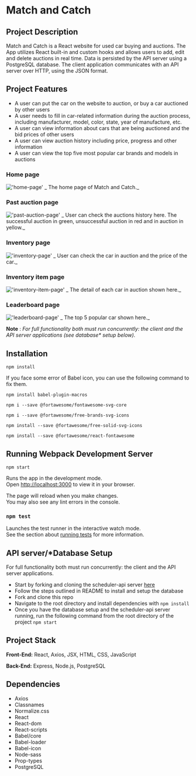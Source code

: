 # Match and Catch
## Project Description

Match and Catch is a React website for used car buying and auctions.
The App utilizes  React built-in and custom hooks and allows users to add, edit and delete auctions in real time.
Data is persisted by the API server using a PostgreSQL database. The client application communicates with an API server over HTTP, using the JSON format.

## Project Features
- A user can put the car on the website to auction, or buy a car auctioned by other users
- A user needs to fill in car-related information during the auction process, including manufacturer, model, color, state, year of manufacture, etc.
- A user can view information about cars that are being auctioned and the bid prices of other users
- A user can view auction history including price, progress and other information
- A user can view the top five most popular car brands and models in auctions

### Home page
!['home-page'](hhttps://github.com/JunqiDu/matchandCatch/blob/main/docs/localhost_3000_.png)
_ The home page of Match and Catch._

### Past auction page
!['past-auction-page'](https://github.com/JunqiDu/matchandCatch/blob/main/docs/localhost_3000_pastAuction.png)
_ User can check the auctions history here. The successful auction in green, unsuccessful auction in red and in auction in yellow._

### Inventory page
!['inventory-page'](https://github.com/JunqiDu/matchandCatch/blob/main/docs/localhost_3000_inventory.png)
_ User can check the car in auction and the price of the car._

### Inventory item page
!['inventory-item-page'](https://github.com/JunqiDu/matchandCatch/blob/main/docs/localhost_3000_inventory_1.png)
_ The detail of each car in auction shown here._

### Leaderboard page
!['leaderboard-page'](https://github.com/JunqiDu/matchandCatch/blob/main/docs/localhost_3000_leaderboard.png)
_ The top 5 popular car shown here._

 **Note** : _For full functionality both must run concurrently: the client and the API server applications (see database* setup below)._

## Installation

```npm install```

If you face some error of Babel icon, you can use the following command to fix them.

```npm install babel-plugin-macros```

```npm i --save @fortawesome/fontawesome-svg-core```

```npm i --save @fortawesome/free-brands-svg-icons```

```npm install --save @fortawesome/free-solid-svg-icons```

```npm install --save @fortawesome/react-fontawesome```

## Running Webpack Development Server

```npm start```

Runs the app in the development mode.\
Open [http://localhost:3000](http://localhost:3000) to view it in your browser.

The page will reload when you make changes.\
You may also see any lint errors in the console.

### `npm test`

Launches the test runner in the interactive watch mode.\
See the section about [running tests](https://facebook.github.io/create-react-app/docs/running-tests) for more information.

## API server/*Database Setup

For full functionality both must run concurrently: the client and the API server applications.
- Start by forking and cloning the scheduler-api server [here](https://github.com/JunqiDu/matchandcatch-api)
- Follow the steps outlined in README to install and setup the database
- Fork and clone this repo
- Navigate to the root directory and install dependencies with `npm install`
- Once you have the database setup and the scheduler-api server running, run the following command from the root directory of the project `npm start`

## Project Stack

__Front-End:__ React, Axios, JSX, HTML, CSS, JavaScript

__Back-End:__ Express, Node.js, PostgreSQL

## Dependencies
- Axios
- Classnames
- Normalize.css
- React
- React-dom
- React-scripts
- Babel/core
- Babel-loader
- Babel-icon
- Node-sass
- Prop-types
- PostgreSQL
